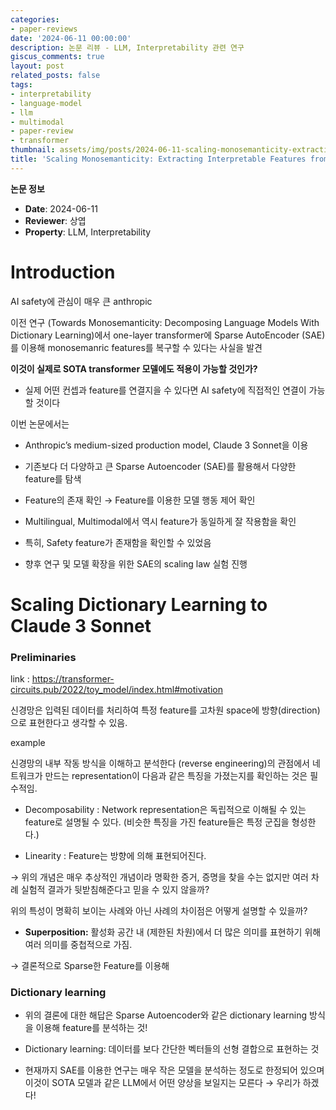 ```yaml
---
categories:
- paper-reviews
date: '2024-06-11 00:00:00'
description: 논문 리뷰 - LLM, Interpretability 관련 연구
giscus_comments: true
layout: post
related_posts: false
tags:
- interpretability
- language-model
- llm
- multimodal
- paper-review
- transformer
thumbnail: assets/img/posts/2024-06-11-scaling-monosemanticity-extracting-interpretable-features-from-claude-3/thumbnail.jpg
title: 'Scaling Monosemanticity: Extracting Interpretable Features from Claude 3 Sonnet'
---
```


**논문 정보**
- **Date**: 2024-06-11
- **Reviewer**: 상엽
- **Property**: LLM, Interpretability

# Introduction

AI safety에 관심이 매우 큰 anthropic

이전 연구 (Towards Monosemanticity: Decomposing Language Models With Dictionary Learning)에서  one-layer transformer에 Sparse AutoEncoder (SAE)를 이용해 monosemanric features를 복구할 수 있다는 사실을  발견

**이것이 실제로 SOTA transformer 모델에도 적용이 가능할 것인가?**

- 실제 어떤 컨셉과 feature를 연결지을 수 있다면 AI safety에 직접적인 연결이 가능할 것이다

이번 논문에서는

- Anthropic’s medium-sized production model, Claude 3 Sonnet을 이용

- 기존보다 더 다양하고 큰  Sparse Autoencoder (SAE)를 활용해서 다양한 feature를 탐색

- Feature의 존재 확인 → Feature를 이용한 모델 행동 제어 확인

- Multilingual, Multimodal에서 역시 feature가 동일하게 잘 작용함을 확인

- 특히, Safety feature가 존재함을 확인할 수 있었음

- 향후 연구 및 모델 확장을 위한 SAE의 scaling law 실험 진행

# **Scaling Dictionary Learning to Claude 3 Sonnet**

### Preliminaries

link : https://transformer-circuits.pub/2022/toy_model/index.html#motivation

신경망은 입력된 데이터를 처리하여 특정 feature를 고차원 space에 방향(direction)으로 표현한다고 생각할 수 있음.

example

신경망의 내부 작동 방식을 이해하고 분석한다 (reverse engineering)의 관점에서 네트워크가 만드는 representation이 다음과 같은 특징을 가졌는지를 확인하는 것은 필수적임.

- Decomposability : Network representation은 독립적으로 이해될 수 있는 feature로 설명될 수 있다. (비슷한 특징을 가진 feature들은 특정 군집을 형성한다.)

- Linearity : Feature는 방향에 의해 표현되어진다.

→ 위의 개념은 매우 추상적인 개념이라 명확한 증거, 증명을 찾을 수는 없지만 여러 차례 실험적 결과가 뒷받침해준다고 믿을 수 있지 않을까?

위의 특성이 명확히 보이는 사례와 아닌 사례의 차이점은 어떻게 설명할 수 있을까?

- **Superposition:** 활성화 공간 내 (제한된 차원)에서 더 많은 의미를 표현하기 위해 여러 의미를 중첩적으로 가짐.

→ 결론적으로 Sparse한 Feature를 이용해 

### Dictionary learning

- 위의 결론에 대한 해답은 Sparse Autoencoder와 같은 dictionary learning 방식을 이용해 feature를 분석하는 것!

- Dictionary learning: 데이터를 보다 간단한 벡터들의 선형 결합으로 표현하는 것

- 현재까지 SAE를 이용한 연구는 매우 작은 모델을 분석하는 정도로 한정되어 있으며 이것이 SOTA 모델과 같은 LLM에서 어떤 양상을 보일지는 모른다 → 우리가 하겠다!
